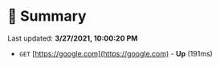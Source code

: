 # 📖 Summary
Last updated: **3/27/2021, 10:00:20 PM**

- `GET` [https://google.com](https://google.com) - **Up** (191ms)

